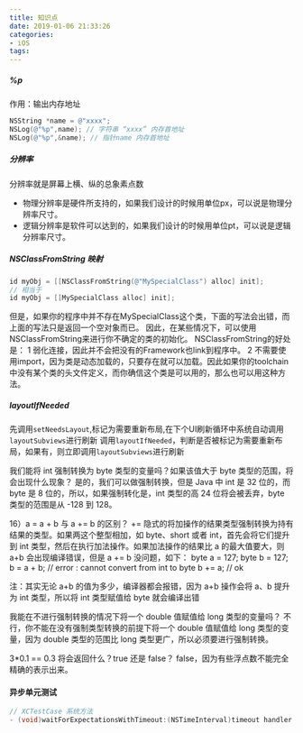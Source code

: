 ```yaml
---
title: 知识点
date: 2019-01-06 21:33:26
categories:
- iOS
tags:
---
```


##### %p

作用：输出内存地址

```objective-c
NSString *name = @"xxxx";
NSLog(@"%p",name); // 字符串 “xxxx” 内存首地址
NSLog(@"%p",&name); // 指针name 内存首地址
```



##### 分辨率
分辨率就是屏幕上横、纵的总象素点数
- 物理分辨率是硬件所支持的，如果我们设计的时候用单位px，可以说是物理分辨率尺寸。
- 逻辑分辨率是软件可以达到的，如果我们设计的时候用单位pt，可以说是逻辑分辨率尺寸。

##### NSClassFromString 映射
```objective-c
id myObj = [[NSClassFromString(@"MySpecialClass") alloc] init];
// 相当于
id myObj = [[MySpecialClass alloc] init];
```
但是，如果你的程序中并不存在MySpecialClass这个类，下面的写法会出错，而上面的写法只是返回一个空对象而已。
因此，在某些情况下，可以使用NSClassFromString来进行你不确定的类的初始化。
NSClassFromString的好处是：
1 弱化连接，因此并不会把没有的Framework也link到程序中。
2 不需要使用import，因为类是动态加载的，只要存在就可以加载。因此如果你的toolchain中没有某个类的头文件定义，而你确信这个类是可以用的，那么也可以用这种方法。

##### layoutIfNeeded
先调用`setNeedsLayout`,标记为需要重新布局,在下个UI刷新循环中系统自动调用`layoutSubviews`进行刷新
调用`layoutIfNeeded`，判断是否被标记为需要重新布局，如果有，则立即调用`layoutSubviews`进行刷新


我们能将 int 强制转换为 byte 类型的变量吗？如果该值大于 byte 类型的范围，将会出现什么现象？ 
是的，我们可以做强制转换，但是 Java 中 int 是 32 位的，而 byte 是 8 位的，所以，如果强制转化是，int 类型的高 24 位将会被丢弃，byte 类型的范围是从 -128 到 128。 



16）a = a + b 与 a += b 的区别？ 
+= 隐式的将加操作的结果类型强制转换为持有结果的类型。如果两这个整型相加，如 byte、short 或者 int，首先会将它们提升到 int 类型，然后在执行加法操作。如果加法操作的结果比 a 的最大值要大，则 a+b 会出现编译错误，但是 a += b 没问题，如下： 
byte a = 127; 
byte b = 127; 
b = a + b; // error : cannot convert from int to byte 
b += a; // ok 

注：其实无论 a+b 的值为多少，编译器都会报错，因为 a+b 操作会将 a、b 提升为 int 类型，所以将 int 类型赋值给 byte 就会编译出错 

我能在不进行强制转换的情况下将一个 double 值赋值给 long 类型的变量吗？ 
不行，你不能在没有强制类型转换的前提下将一个 double 值赋值给 long 类型的变量，因为 double 类型的范围比 long 类型更广，所以必须要进行强制转换。 

3*0.1 == 0.3 将会返回什么？true 还是 false？ 
false，因为有些浮点数不能完全精确的表示出来。 



#### 异步单元测试

```objective-c
// XCTestCase 系统方法
- (void)waitForExpectationsWithTimeout:(NSTimeInterval)timeout handler:(XCWaitCompletionHandler)handler;
```


